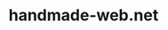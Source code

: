 ---
layout: studio
title:  "handmade-web.net"
category: studio
slug: "handmade-web"
permalink: /studio/:slug

year: '2018+'
tags: teaching

description: 'an introduction to making websites by hand. teaching at VCU'
link: 'https://handmade-web.net'

images:
  - path: studio/img/hw/hw-screen1.png
  - path: studio/img/hw/hw-screen2.png
---